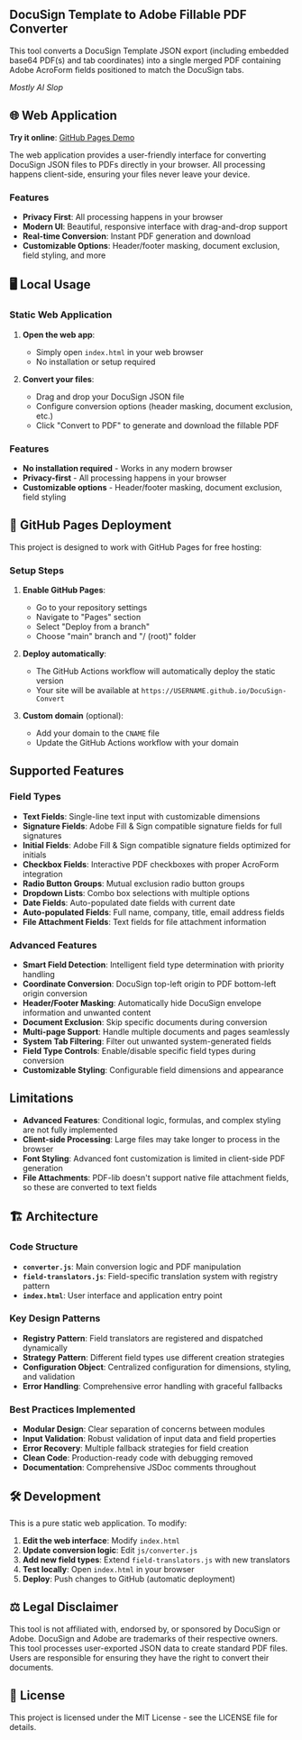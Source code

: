 ## DocuSign Template to Adobe Fillable PDF Converter

This tool converts a DocuSign Template JSON export (including embedded base64 PDF(s) and tab coordinates) into a single merged PDF containing Adobe AcroForm fields positioned to match the DocuSign tabs.

*Mostly AI Slop*

## 🌐 Web Application

**Try it online**: [GitHub Pages Demo](https://kengrinder.github.io/DocuSign-Convert/)

The web application provides a user-friendly interface for converting DocuSign JSON files to PDFs directly in your browser. All processing happens client-side, ensuring your files never leave your device.

### Features
- **Privacy First**: All processing happens in your browser
- **Modern UI**: Beautiful, responsive interface with drag-and-drop support
- **Real-time Conversion**: Instant PDF generation and download
- **Customizable Options**: Header/footer masking, document exclusion, field styling, and more

## 🖥️ Local Usage

### Static Web Application

1. **Open the web app**:
   - Simply open `index.html` in your web browser
   - No installation or setup required

2. **Convert your files**:
   - Drag and drop your DocuSign JSON file
   - Configure conversion options (header masking, document exclusion, etc.)
   - Click "Convert to PDF" to generate and download the fillable PDF

### Features
- **No installation required** - Works in any modern browser
- **Privacy-first** - All processing happens in your browser
- **Customizable options** - Header/footer masking, document exclusion, field styling

## 🚀 GitHub Pages Deployment

This project is designed to work with GitHub Pages for free hosting:

### Setup Steps

1. **Enable GitHub Pages**:
   - Go to your repository settings
   - Navigate to "Pages" section
   - Select "Deploy from a branch"
   - Choose "main" branch and "/ (root)" folder

2. **Deploy automatically**:
   - The GitHub Actions workflow will automatically deploy the static version
   - Your site will be available at `https://USERNAME.github.io/DocuSign-Convert`

3. **Custom domain** (optional):
   - Add your domain to the `CNAME` file
   - Update the GitHub Actions workflow with your domain

## Supported Features

### Field Types
- **Text Fields**: Single-line text input with customizable dimensions
- **Signature Fields**: Adobe Fill & Sign compatible signature fields for full signatures
- **Initial Fields**: Adobe Fill & Sign compatible signature fields optimized for initials
- **Checkbox Fields**: Interactive PDF checkboxes with proper AcroForm integration
- **Radio Button Groups**: Mutual exclusion radio button groups
- **Dropdown Lists**: Combo box selections with multiple options
- **Date Fields**: Auto-populated date fields with current date
- **Auto-populated Fields**: Full name, company, title, email address fields
- **File Attachment Fields**: Text fields for file attachment information

### Advanced Features
- **Smart Field Detection**: Intelligent field type determination with priority handling
- **Coordinate Conversion**: DocuSign top-left origin to PDF bottom-left origin conversion
- **Header/Footer Masking**: Automatically hide DocuSign envelope information and unwanted content
- **Document Exclusion**: Skip specific documents during conversion
- **Multi-page Support**: Handle multiple documents and pages seamlessly
- **System Tab Filtering**: Filter out unwanted system-generated fields
- **Field Type Controls**: Enable/disable specific field types during conversion
- **Customizable Styling**: Configurable field dimensions and appearance

## Limitations

- **Advanced Features**: Conditional logic, formulas, and complex styling are not fully implemented
- **Client-side Processing**: Large files may take longer to process in the browser
- **Font Styling**: Advanced font customization is limited in client-side PDF generation
- **File Attachments**: PDF-lib doesn't support native file attachment fields, so these are converted to text fields

## 🏗️ Architecture

### Code Structure
- **`converter.js`**: Main conversion logic and PDF manipulation
- **`field-translators.js`**: Field-specific translation system with registry pattern
- **`index.html`**: User interface and application entry point

### Key Design Patterns
- **Registry Pattern**: Field translators are registered and dispatched dynamically
- **Strategy Pattern**: Different field types use different creation strategies
- **Configuration Object**: Centralized configuration for dimensions, styling, and validation
- **Error Handling**: Comprehensive error handling with graceful fallbacks

### Best Practices Implemented
- **Modular Design**: Clear separation of concerns between modules
- **Input Validation**: Robust validation of input data and field properties
- **Error Recovery**: Multiple fallback strategies for field creation
- **Clean Code**: Production-ready code with debugging removed
- **Documentation**: Comprehensive JSDoc comments throughout

## 🛠️ Development

This is a pure static web application. To modify:

1. **Edit the web interface**: Modify `index.html`
2. **Update conversion logic**: Edit `js/converter.js`
3. **Add new field types**: Extend `field-translators.js` with new translators
4. **Test locally**: Open `index.html` in your browser
5. **Deploy**: Push changes to GitHub (automatic deployment)

## ⚖️ Legal Disclaimer

This tool is not affiliated with, endorsed by, or sponsored by DocuSign or Adobe. 
DocuSign and Adobe are trademarks of their respective owners. 
This tool processes user-exported JSON data to create standard PDF files. 
Users are responsible for ensuring they have the right to convert their documents.

## 📄 License

This project is licensed under the MIT License - see the LICENSE file for details.

